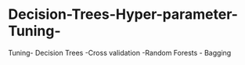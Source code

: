 # Decision-Trees-Hyper-parameter-Tuning-
Tuning- Decision Trees -Cross validation -Random Forests - Bagging 
